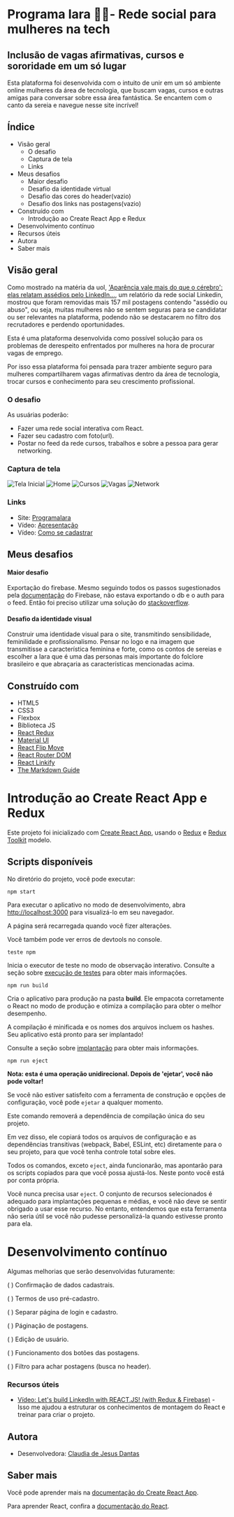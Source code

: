 # Programa Iara 🧜‍♀️- Rede social para mulheres na tech
## Inclusão de vagas afirmativas, cursos e sororidade em um só lugar

Esta plataforma foi desenvolvida com o intuito de unir em um só ambiente online mulheres da área de tecnologia, que buscam vagas, cursos e outras amigas para conversar sobre essa área fantástica. Se encantem com o canto da sereia e navegue nesse site incrível! 


## Índice

- Visão geral
   - O desafio
   - Captura de tela
   - Links
- Meus desafios
   - Maior desafio
   - Desafio da identidade virtual
   - Desafio das cores do header(vazio)
   - Desafio dos links nas postagens(vazio)
- Construído com 
   - Introdução ao Create React App e Redux
- Desenvolvimento contínuo
- Recursos úteis 
- Autora
- Saber mais


## Visão geral

Como mostrado na matéria da uol, ['Aparência vale mais do que o cérebro':  elas relatam assédios pelo LinkedIn...](https://www.uol.com.br/universa/noticias/redacao/2021/08/20/a-rede-e-profissional-nao-de-flerte-elas-relatam-assedios-pelo-linkedin.htm?cmpid=copiaecola), um relatório da rede social Linkedin, mostrou que foram removidas mais 157 mil postagens contendo "assédio ou abuso", ou seja, muitas mulheres não se sentem seguras para se candidatar ou ser relevantes na plataforma, podendo não se destacarem no filtro dos recrutadores e perdendo oportunidades.

Esta é uma plataforma desenvolvida como possível solução para os problemas de derespeito enfrentados por mulheres na hora de procurar vagas de emprego.

Por isso essa plataforma foi pensada para trazer ambiente seguro para mulheres compartilharem vagas afirmativas dentro da área de tecnologia, trocar cursos e conhecimento para seu crescimento profissional.

### O desafio
As usuárias poderão:

- Fazer uma rede social interativa com React.
- Fazer seu cadastro com foto(url).
- Postar no feed da rede cursos, trabalhos e sobre a pessoa para gerar networking.


### Captura de tela

![Tela Inicial](https://i.pinimg.com/originals/31/c2/f6/31c2f61a368139ac11c764452a48a534.jpg)
![Home](https://i.pinimg.com/originals/db/46/00/db46000a3d91760dcaff74dc3a961833.jpg)
![Cursos](https://i.pinimg.com/originals/f1/92/06/f19206f4d88a76faef8e75dba604a16e.jpg)
![Vagas](https://i.pinimg.com/originals/25/6d/b0/256db02823d347f2eb3d3731e4ad3c37.jpg)
![Network](https://i.pinimg.com/originals/53/49/0b/53490b579ba046e6588d92027e2f2bd9.jpg)


### Links

- Site: [ProgramaIara](https://programaiara.vercel.app/)
- Vídeo: [Apresentação](https://youtu.be/AdVmRbU4_-o)
- Vídeo: [Como se cadastrar](https://youtu.be/6mpOp95qApc)

## Meus desafios

#### Maior desafio
Exportação do firebase. Mesmo seguindo todos os passos sugestionados pela [documentação](https://firebase.google.com/docs/web/setup) do Firebase, não estava exportando o db e o auth para o feed. 
Então foi preciso utilizar uma solução do [stackoverflow](https://stackoverflow.com/questions/69044315/module-not-found-cant-resolve-firebase-in).

#### Desafio da identidade visual
Construir uma identidade visual para o site, transmitindo sensibilidade, feminilidade e profissionalismo. Pensar no logo e na imagem que transmitisse a característica feminina e forte, como os contos de sereias e escolher a Iara que é uma das personas mais importante do folclore brasileiro e que abraçaria as características mencionadas acima.

<!-- #### Desafio das cores do header

#### Desafio dos links nas postagens


```html
<h1>Algum código HTML do qual me orgulho</h1>
```
```css
.proud-of-this-css {
   cor: mamão chicote;
}
```
```js
const proudOfThisFunc = () => {
   console.log('🎉')
}
``` -->




## Construído com

- HTML5 
- CSS3
- Flexbox 
- Biblioteca JS
- [React Redux](https://react-redux.js.org/) 
- [Material UI](https://mui.com/core/)
- [React Flip Move](https://www.npmjs.com/package/react-flip-move)
- [React Router DOM](https://www.npmjs.com/package/react-router-dom)
- [React Linkify](https://www.npmjs.com/package/react-linkify)
- [The Markdown Guide](https://www.markdownguide.org/)

# Introdução ao Create React App e Redux

Este projeto foi inicializado com [Create React App](https://github.com/facebook/create-react-app), usando o [Redux](https://redux.js.org/) e [Redux Toolkit](https://redux-toolkit.js.org/) modelo.

## Scripts disponíveis

No diretório do projeto, você pode executar:

```
npm start
```

Para executar o aplicativo no modo de desenvolvimento, abra [http://localhost:3000](http://localhost:3000) para visualizá-lo em seu navegador.

A página será recarregada quando você fizer alterações.

Você também pode ver erros de devtools no console.

```
teste npm
```

Inicia o executor de teste no modo de observação interativo.
Consulte a seção sobre [execução de testes](https://facebook.github.io/create-react-app/docs/running-tests) para obter mais informações.


```
npm run build
```

Cria o aplicativo para produção na pasta **build**.
Ele empacota corretamente o React no modo de produção e otimiza a compilação para obter o melhor desempenho.

A compilação é minificada e os nomes dos arquivos incluem os hashes.\
Seu aplicativo está pronto para ser implantado!

Consulte a seção sobre [implantação](https://facebook.github.io/create-react-app/docs/deployment) para obter mais informações.

```
npm run eject
```


**Nota: esta é uma operação unidirecional. Depois de 'ejetar', você não pode voltar!**

Se você não estiver satisfeito com a ferramenta de construção e opções de configuração, você pode `ejetar` a qualquer momento. 

Este comando removerá a dependência de compilação única do seu projeto.

Em vez disso, ele copiará todos os arquivos de configuração e as dependências transitivas (webpack, Babel, ESLint, etc) diretamente para o seu projeto, para que você tenha controle total sobre eles. 

Todos os comandos, exceto `eject`, ainda funcionarão, mas apontarão para os scripts copiados para que você possa ajustá-los. Neste ponto você está por conta própria.

Você nunca precisa usar `eject`. O conjunto de recursos selecionados é adequado para implantações pequenas e médias, e você não deve se sentir obrigado a usar esse recurso. No entanto, entendemos que esta ferramenta não seria útil se você não pudesse personalizá-la quando estivesse pronto para ela.

# Desenvolvimento contínuo
Algumas melhorias que serão desenvolvidas futuramente:

( ) Confirmação de dados cadastrais.
   
( ) Termos de uso pré-cadastro.

( ) Separar página de login e cadastro.

( ) Páginação de postagens.

( ) Edição de usuário.

( ) Funcionamento dos botões das postagens.

( ) Filtro para achar postagens (busca no header).

### Recursos úteis

- [Vídeo: Let's build LinkedIn with REACT.JS! (with Redux & Firebase)](https://youtu.be/QaYts9sPmcY) - Isso me ajudou a estruturar os conhecimentos de montagem do React e treinar para criar o projeto.

## Autora

- Desenvolvedora: [Claudia de Jesus Dantas](https://github.com/claudiadejesusdantas)

## Saber mais

Você pode aprender mais na [documentação do Create React App](https://facebook.github.io/create-react-app/docs/getting-started).

Para aprender React, confira a [documentação do React](https://reactjs.org/).